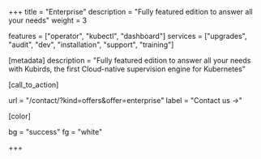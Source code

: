 +++
title = "Enterprise"
description = "Fully featured edition to answer all your needs"
weight = 3

features = ["operator", "kubectl", "dashboard"]
services = ["upgrades", "audit", "dev", "installation", "support", "training"]

[metadata]
description = "Fully featured edition to answer all your needs with Kubirds, the first Cloud-native supervision engine for Kubernetes"

[call_to_action]

url = "/contact/?kind=offers&offer=enterprise"
label = "Contact us &rarr;"

[color]

bg = "success"
fg = "white"

+++
